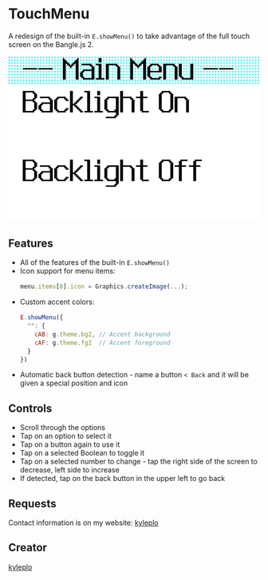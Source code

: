 # TouchMenu

A redesign of the built-in `E.showMenu()` to take advantage of the full touch screen on the Bangle.js 2.

![screenshot](touchmenu.gif)

## Features

- All of the features of the built-in `E.showMenu()`
- Icon support for menu items:
    ```javascript
    menu.items[0].icon = Graphics.createImage(...);
    ```
- Custom accent colors:
    ```javascript
    E.showMenu({
      "": {
        cAB: g.theme.bg2, // Accent background
        cAF: g.theme.fg2  // Accent foreground
      }
    })
    ```
- Automatic back button detection - name a button `< Back` and it will be given a special position and icon

## Controls

- Scroll through the options
- Tap on an option to select it
- Tap on a button again to use it
- Tap on a selected Boolean to toggle it
- Tap on a selected number to change - tap the right side of the screen to decrease, left side to increase
- If detected, tap on the back button in the upper left to go back

## Requests

Contact information is on my website: [kyleplo](https://kyleplo.com)

## Creator

[kyleplo](https://kyleplo.com)
